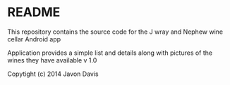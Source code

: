 # README #

This repository contains the source code for the J wray and Nephew wine cellar Android app

Application provides a simple list and details along with pictures of the wines they have available
v 1.0

Copytight (c) 2014 Javon Davis